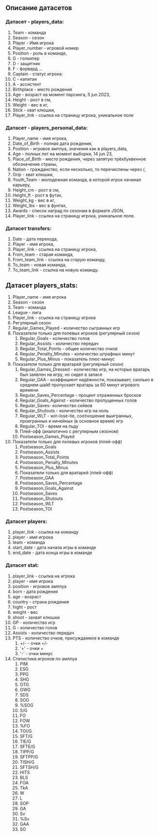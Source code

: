 ## Описание датасетов

### Датасет - players_data:

1. Team - команда
2. Season - сезон
3. Player - Имя игрока
4. Player_number - игровой номер
5. Position - роль в команде,
  1. G - голкипер
  2. D - защитник
  3. F - форвард
  ...
6. Captain - статус игрока:
  1. C - капитан
  2. A - ассистент
7. Birthplace - место рождения
8. Age - возраст на момент парсинга, 5 jun 2023,
9. Height - рост в см,
10. Weight - вес в кг,
11. Stick - хват клюшки,
12. Player_link - ссылка на страницу игрока, уникальное поле

### Датасет - players_personal_data:
1. Player_name - имя игрока,
2. Date_of_Birth - полная дата рождения,
3. Position - игровое амплуа, значения как в players_data,
4. Age - полных лет на момент выборки, 14 jun 23,
5. Place_of_Birth - место рождения, через запятую трёхбуквенное обозначение страны,
6. Nation - гражданство, если несколько, то перечислены через /,
7. Grip - хват клюшки,
8. Youth_Team - молодежная команда, в которой игрок начинал карьеру,
9. Height_cm - рост в см,
10. Height_ft - рост в футах,
11. Weight_kg - вес в кг,
12. Weight_lbs - вес в фунтах,
13. Awards - список наград по сезонам в формате JSON,
14. Player_link - ссылка на страницу игрока, уникальное поле.

### Датасет transfers:
1. Date - дата перехода,
2. Player - имя игрока,
3. Player_link - ссылка на страницу игрока,
4. From_team - старая команда,
5. From_team_link - ссылка на старую команду,
6. To_team - новая команда,
7. To_team_link - ссылка на новую команду.

## Датасет players_stats:
1. Player_name - имя игрока
2. Season - сезон
3. Team - команда
4. League - лига
5. Player_link - ссылка на страницу игрока
6. Регулярный сезон
7. Regular_Games_Played - количество сыгранных игр
8. Показатели только для полевых игроков (регулярный сезон)
    1. Regular_Goals - количество голов
    2. Regular_Assists - количество передач
    3. Regular_Total_Points - общее количество очков
    4. Regular_Penalty_Minutes - количество штрафных минут
    5. Regular_Plus_Minus - показатель плюс-минус
9. Показатели только для вратарей (регулярный сезон)
    1. Regular_Games_Dressed - количество игр, на которых вратарь был заявлен на игру, но сидел в запасе
    2. Regular_GAA - коэффициент надёжности, показывает, сколько в среднем шайб пропускает вратарь за 60 минут игрового времени
    3. Regular_Saves_Percentage - процент отраженных бросков
    4. Regular_Goals_Against - количество пропущенных голов
    5. Regular_Saves- количество сейвов
    6. Regular_Shutouts - количество игр на ноль
    7. Regular_WLT - win-lose-tie, соотношение выигранных, проигранных и ничейных (в основное время) игр
    8. Regular_TOI - время на льду
    9. Плей-офф (аналогично с регулярным сезоном)
    10. Postseason_Games_Played
10. Показатели только для полевых игроков (плей-офф)
    1. Postseason_Goals
    2. Postseason_Assists
    3. Postseason_Total_Points
    4. Postseason_Penalty_Minutes
    5. Postseason_Plus_Minus
    6. Показатели только для вратарей (плей-офф)
    7. Postseason_GAA
    8. Postseason_Saves_Percentage
    9. Postseason_Goals_Against
    10. Postseason_Saves
    11. Postseason_Shutouts
    12. Postseason_WLT
    13. Postseason_TOI

### Датасет players:
1. player_link - ссылка на команду
2. player - имя игрока
3. team - команда
4. start_date - дата начала игры в команде
5. end_date - дата конца игры в команде

### Датасет stat:
1. player_link - ссылка на игрока
2. player - имя игрока
3. position - игровое амплуа
4. born - дата рождения
5. age - возраст
6. country - страна рождения
7. hight - рост
8. weight - вес
9. shoot - захват клюшки
10. GP - количество игр
11. G - количество голов
12. Assists - количество передач
13. PTS - количество очков, присуждаемое в команде
    1. +/- - очки +/-
    2. '+' - очки +
    3. '-' - очки минус
14. Статистика игроков по амплуа
    1. PIM
    2. ESG
    3. PPG
    4. SHG
    5. OTG
    6. GWG
    7. SDS
    8. SOG
    9. %SOG
    10. S/G
    11. FO
    12. FOW
    13. %FO
    14. TOI/G
    15. SFT/G
    16. TIE/G
    17. SFTE/G
    18. TIPP/G
    19. SFTPP/G
    20. TISH/G
    21. SFTSH/G
    22. HITS
    23. BLS
    24. FOA
    25. TkA
    26. W
    27. L
    28. SOP
    29. GA
    30. Sv
    31. %Sv
    32. GAA
    33. SO
